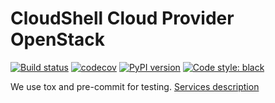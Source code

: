 # CloudShell Cloud Provider OpenStack

[![Build status](https://github.com/QualiSystems/cloudshell-cp-openstack/workflows/CI/badge.svg?branch=master)](https://github.com/QualiSystems/cloudshell-cp-openstack/actions?query=branch%3Amaster)
[![codecov](https://codecov.io/gh/QualiSystems/cloudshell-cp-openstack/branch/master/graph/badge.svg)](https://codecov.io/gh/QualiSystems/cloudshell-cp-openstack)
[![PyPI version](https://shields.io/pypi/v/cloudshell-cp-openstack)](https://pypi.org/project/cloudshell-cp-openstack/)
[![Code style: black](https://img.shields.io/badge/code%20style-black-000000.svg)](https://github.com/python/black)

We use tox and pre-commit for testing. [Services description](https://github.com/QualiSystems/cloudshell-package-repo-template#description-of-services)
